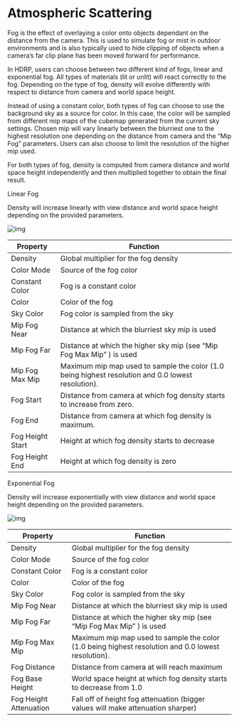 # Atmospheric Scattering

Fog is the effect of overlaying a color onto objects dependant on the distance from the camera. This is used to simulate fog or mist in outdoor environments and is also typically used to hide clipping of objects when a camera’s far clip plane has been moved forward for performance.

In HDRP, users can choose between two different kind of fogs, linear and exponential fog. All types of materials (lit or unlit) will react correctly to the fog. Depending on the type of fog, density will evolve differently with respect to distance from camera and world space height.

Instead of using a constant color, both types of fog can choose to use the background sky as a source for color. In this case, the color will be sampled from different mip maps of the cubemap generated from the current sky settings. Chosen mip will vary linearly between the blurriest one to the highest resolution one depending on the distance from camera and the “Mip Fog” parameters. Users can also choose to limit the resolution of the higher mip used.

For both types of fog, density is computed from camera distance and world space height independently and then multiplied together to obtain the final result.

Linear Fog

Density will increase linearly with view distance and world space height depending on the provided parameters.

![img](https://lh5.googleusercontent.com/GEP6KxmxNM9uBCavFBMH_iMDR2a_v5iH8ejtCD6S7rC2gQT98sczbYeVLijxGDQE6Q_ZTGVDkNot0ietlDFMlUW2YDodnn3M1yFrsIfRVi0IdZgmxEmTss0qcGrQ074t-Zogk8fN)

| Property         | Function                                                     |
| ---------------- | ------------------------------------------------------------ |
| Density          | Global multiplier for the fog density                        |
| Color Mode       | Source of the fog color                                      |
| Constant Color   | Fog is a constant color                                      |
| Color            | Color of the fog                                             |
| Sky Color        | Fog color is sampled from the sky                            |
| Mip Fog Near     | Distance at which the blurriest sky mip is used              |
| Mip Fog Far      | Distance at which the higher sky mip (see “Mip Fog Max Mip” ) is used |
| Mip Fog Max Mip  | Maximum mip map used to sample the color (1.0 being highest resolution and 0.0 lowest resolution). |
| Fog Start        | Distance from camera at which fog density starts to increase from zero. |
| Fog End          | Distance from camera at which fog density is maximum.        |
| Fog Height Start | Height at which fog density starts to decrease               |
| Fog Height End   | Height at which fog density is zero                          |

Exponential Fog

Density will increase exponentially with view distance and world space height depending on the provided parameters.

![img](https://lh5.googleusercontent.com/HYsY9o7QzCBfDPO0q9JJindsSBHAxmw0DStEq80h4nUjSP9nItFmaIiZQCWbj_DU31RX_wV6v0YLor5va0k7aH5BOynS5J0xoJu5dSq-WuiNol7_c28J7Wby63Di50_TVPlmnhRF)

| Property               | Function                                                     |
| ---------------------- | ------------------------------------------------------------ |
| Density                | Global multiplier for the fog density                        |
| Color Mode             | Source of the fog color                                      |
| Constant Color         | Fog is a constant color                                      |
| Color                  | Color of the fog                                             |
| Sky Color              | Fog color is sampled from the sky                            |
| Mip Fog Near           | Distance at which the blurriest sky mip is used              |
| Mip Fog Far            | Distance at which the higher sky mip (see “Mip Fog Max Mip” ) is used |
| Mip Fog Max Mip        | Maximum mip map used to sample the color (1.0 being highest resolution and 0.0 lowest resolution). |
| Fog Distance           | Distance from camera at will reach maximum                   |
| Fog Base Height        | World space height at which fog density starts to decrease from 1.0 |
| Fog Height Attenuation | Fall off of height fog attenuation (bigger values will make attenuation sharper) |